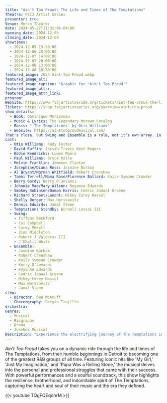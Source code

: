 ```yaml
---
title: "Ain't Too Proud: The Life and Times of The Temptations"
Theatre: FSCJ Artist Series
presenter: true
Venue: Moran Theater
date: 2024-05-22T11:31:06-04:00
opening_date: 2024-12-05
closing_date: 2024-12-08
showtimes:
  - 2024-12-05 19:30:00
  - 2024-12-06 20:00:00
  - 2024-12-07 14:00:00
  - 2024-12-07 20:00:00
  - 2024-12-08 13:00:00
  - 2024-12-08 18:30:00
featured_image: 2024-Aint-Too-Proud.webp
featured_image_alt: 
featured_image_caption: "Graphic for 'Ain't Too Proud'"
featured_image_attr: 
featured_image_attr_link: 
program:
Website: https://www.fscjartistseries.org/tickets/aint-too-proud-the-life-and-times-of-the-temptations
Tickets: https://shop.fscjartistseries.org/overview/aint-too-proud
show_details: 
  - Book: Dominique Morisseau
  - Music & Lyrics: The Legendary Motown Catalog
  - Basis: "'The Temptations' by Otis Williams"
  - Website: https://ainttooproudmusical.com/
That's close, but Swing and Ensemble is a role, not it's own array. In the future do it like this:
cast:
  - Otis Williams: Rudy Foster
  - David Ruffin: Josiah Travis Kent Rogers
  - Eddie Kendricks: Lowes Moore
  - Paul Williams: Bryce Valle
  - Melvin Franklin: Jameson Clanton
  - Josephine/Diana Ross: Jasmine Barboa
  - Al Bryant/Norman Whitfield: Robert Crenshaw
  - Tammi Terrell/Mama Rose/Florence Ballard: Kaila Symone Crowder
  - Berry Gordy: Kerry D’Jovanni
  - Johnnie Mae/Mary Wilson: Reyanna Edwards
  - Smokey Robinson/Damon Harris: Cedric Jamaal Greene
  - Richard Street/Lamont: Mikey Corey Hassel
  - Shelly Berger: Max Herskovitz
  - Dennis Edwards: Jamal Stone
  - Temptations Standby: Bernell Lassai III
  - Swing:
    - Tiffany Beckford
    - Cai Campbell
    - Corey Mekell
    - Zion Middleton
    - Robert J Valderas III
    - J’Khalil White
  - Ensemble:
    - Jasmine Barboa
    - Robert Crenshaw
    - Kaila Symone Crowder
    - Kerry D’Jovanni
    - Reyanna Edwards
    - Cedric Jamaal Greene
    - Mikey Corey Hassel
    - Max Herskovitz
    - Jamal Stone
crew:
  - Director: Des McAnuff
  - Choreography: Sergio Trujillo
orchestra:
Genres:
  - Musical
  - Biography
  - Drama
  - Jukebox Musical
Description: "Experience the electrifying journey of The Temptations in *Ain't Too Proud*, a musical that chronicles their rise to fame, the challenges they faced and their enduring legacy."
---
```

*Ain't Too Proud* takes you on a dynamic ride through the life and times of The Temptations, from their humble beginnings in Detroit to becoming one of the greatest R&B groups of all time. Featuring iconic hits like 'My Girl,' 'Just My Imagination,' and 'Papa Was a Rolling Stone,' the musical delves into the personal and professional struggles that came with their success. With powerful performances and a soulful soundtrack, this show highlights the resilience, brotherhood, and indomitable spirit of The Temptations, capturing the heart and soul of their music and the era they defined.

{{< youtube TQgFQEqdhrM >}}